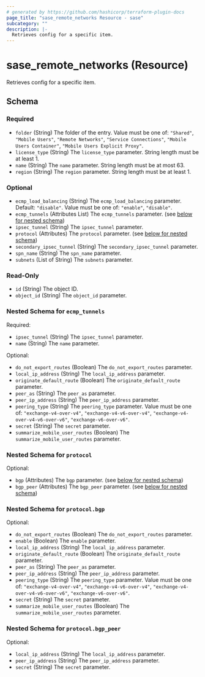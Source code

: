 ```yaml
---
# generated by https://github.com/hashicorp/terraform-plugin-docs
page_title: "sase_remote_networks Resource - sase"
subcategory: ""
description: |-
  Retrieves config for a specific item.
---
```


# sase_remote_networks (Resource)

Retrieves config for a specific item.



<!-- schema generated by tfplugindocs -->
## Schema

### Required

- `folder` (String) The folder of the entry. Value must be one of: `"Shared"`, `"Mobile Users"`, `"Remote Networks"`, `"Service Connections"`, `"Mobile Users Container"`, `"Mobile Users Explicit Proxy"`.
- `license_type` (String) The `license_type` parameter. String length must be at least 1.
- `name` (String) The `name` parameter. String length must be at most 63.
- `region` (String) The `region` parameter. String length must be at least 1.

### Optional

- `ecmp_load_balancing` (String) The `ecmp_load_balancing` parameter. Default: `"disable"`. Value must be one of: `"enable"`, `"disable"`.
- `ecmp_tunnels` (Attributes List) The `ecmp_tunnels` parameter. (see [below for nested schema](#nestedatt--ecmp_tunnels))
- `ipsec_tunnel` (String) The `ipsec_tunnel` parameter.
- `protocol` (Attributes) The `protocol` parameter. (see [below for nested schema](#nestedatt--protocol))
- `secondary_ipsec_tunnel` (String) The `secondary_ipsec_tunnel` parameter.
- `spn_name` (String) The `spn_name` parameter.
- `subnets` (List of String) The `subnets` parameter.

### Read-Only

- `id` (String) The object ID.
- `object_id` (String) The `object_id` parameter.

<a id="nestedatt--ecmp_tunnels"></a>
### Nested Schema for `ecmp_tunnels`

Required:

- `ipsec_tunnel` (String) The `ipsec_tunnel` parameter.
- `name` (String) The `name` parameter.

Optional:

- `do_not_export_routes` (Boolean) The `do_not_export_routes` parameter.
- `local_ip_address` (String) The `local_ip_address` parameter.
- `originate_default_route` (Boolean) The `originate_default_route` parameter.
- `peer_as` (String) The `peer_as` parameter.
- `peer_ip_address` (String) The `peer_ip_address` parameter.
- `peering_type` (String) The `peering_type` parameter. Value must be one of: `"exchange-v4-over-v4"`, `"exchange-v4-v6-over-v4"`, `"exchange-v4-over-v4-v6-over-v6"`, `"exchange-v6-over-v6"`.
- `secret` (String) The `secret` parameter.
- `summarize_mobile_user_routes` (Boolean) The `summarize_mobile_user_routes` parameter.


<a id="nestedatt--protocol"></a>
### Nested Schema for `protocol`

Optional:

- `bgp` (Attributes) The `bgp` parameter. (see [below for nested schema](#nestedatt--protocol--bgp))
- `bgp_peer` (Attributes) The `bgp_peer` parameter. (see [below for nested schema](#nestedatt--protocol--bgp_peer))

<a id="nestedatt--protocol--bgp"></a>
### Nested Schema for `protocol.bgp`

Optional:

- `do_not_export_routes` (Boolean) The `do_not_export_routes` parameter.
- `enable` (Boolean) The `enable` parameter.
- `local_ip_address` (String) The `local_ip_address` parameter.
- `originate_default_route` (Boolean) The `originate_default_route` parameter.
- `peer_as` (String) The `peer_as` parameter.
- `peer_ip_address` (String) The `peer_ip_address` parameter.
- `peering_type` (String) The `peering_type` parameter. Value must be one of: `"exchange-v4-over-v4"`, `"exchange-v4-v6-over-v4"`, `"exchange-v4-over-v4-v6-over-v6"`, `"exchange-v6-over-v6"`.
- `secret` (String) The `secret` parameter.
- `summarize_mobile_user_routes` (Boolean) The `summarize_mobile_user_routes` parameter.


<a id="nestedatt--protocol--bgp_peer"></a>
### Nested Schema for `protocol.bgp_peer`

Optional:

- `local_ip_address` (String) The `local_ip_address` parameter.
- `peer_ip_address` (String) The `peer_ip_address` parameter.
- `secret` (String) The `secret` parameter.


